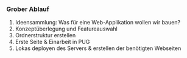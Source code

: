 ### Grober Ablauf
1. Ideensammlung: Was für eine Web-Applikation wollen wir bauen?
2. Konzeptüberlegung und Featureauswahl
3. Ordnerstruktur erstellen
4. Erste Seite & Einarbeit in PUG
5. Lokas deployen des Servers & erstellen der benötigten Webseiten
